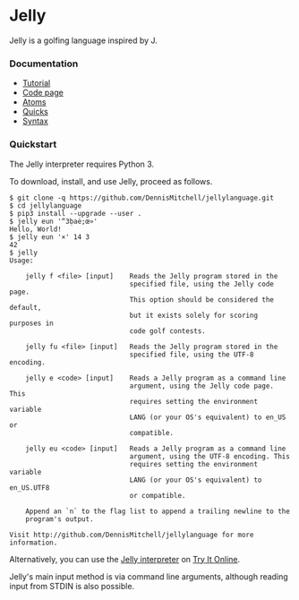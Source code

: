 # Jelly

Jelly is a golfing language inspired by J.

### Documentation

* [Tutorial]
* [Code page]
* [Atoms]
* [Quicks]
* [Syntax]

### Quickstart

The Jelly interpreter requires Python 3.

To download, install, and use Jelly, proceed as follows.

```
$ git clone -q https://github.com/DennisMitchell/jellylanguage.git
$ cd jellylanguage
$ pip3 install --upgrade --user .
$ jelly eun '“3ḅaė;œ»'
Hello, World!
$ jelly eun '×' 14 3
42
$ jelly
Usage:

    jelly f <file> [input]    Reads the Jelly program stored in the
                              specified file, using the Jelly code page.
                              This option should be considered the default,
                              but it exists solely for scoring purposes in
                              code golf contests.

    jelly fu <file> [input]   Reads the Jelly program stored in the
                              specified file, using the UTF-8 encoding.

    jelly e <code> [input]    Reads a Jelly program as a command line
                              argument, using the Jelly code page. This
                              requires setting the environment variable
                              LANG (or your OS's equivalent) to en_US or
                              compatible.

    jelly eu <code> [input]   Reads a Jelly program as a command line
                              argument, using the UTF-8 encoding. This
                              requires setting the environment variable
                              LANG (or your OS's equivalent) to en_US.UTF8
                              or compatible.

    Append an `n` to the flag list to append a trailing newline to the
    program's output.

Visit http://github.com/DennisMitchell/jellylanguage for more information.
```

Alternatively, you can use the [Jelly interpreter] on [Try It Online].

Jelly's main input method is via command line arguments, although reading input from STDIN is also possible.

[Atoms]: https://github.com/DennisMitchell/jellylanguage/wiki/Atoms
[Code page]: https://github.com/DennisMitchell/jellylanguage/wiki/Code-page
[Jelly interpreter]: https://tio.run/#jelly
[Quicks]: https://github.com/DennisMitchell/jellylanguage/wiki/Quicks
[Syntax]: https://github.com/DennisMitchell/jellylanguage/wiki/Syntax
[Try It Online]: https://tryitonline.net
[Tutorial]: https://github.com/DennisMitchell/jellylanguage/wiki/Tutorial
